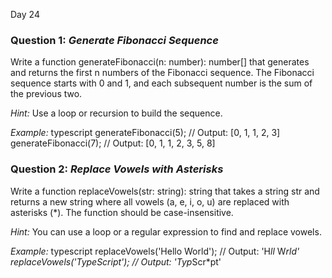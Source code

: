 Day 24

### Question 1: *Generate Fibonacci Sequence*
Write a function generateFibonacci(n: number): number[] that generates and returns the first n numbers of the Fibonacci sequence. The Fibonacci sequence starts with 0 and 1, and each subsequent number is the sum of the previous two.

*Hint:* Use a loop or recursion to build the sequence.

*Example:*
typescript
generateFibonacci(5); // Output: [0, 1, 1, 2, 3]
generateFibonacci(7); // Output: [0, 1, 1, 2, 3, 5, 8]


### Question 2: *Replace Vowels with Asterisks*
Write a function replaceVowels(str: string): string that takes a string str and returns a new string where all vowels (a, e, i, o, u) are replaced with asterisks (*). The function should be case-insensitive.

*Hint:* You can use a loop or a regular expression to find and replace vowels.

*Example:*
typescript
replaceVowels('Hello World'); // Output: 'H*ll* W*rld'
replaceVowels('TypeScript');  // Output: 'Typ*Scr*pt'

